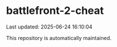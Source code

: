 # battlefront-2-cheat

Last updated: 2025-06-24 16:10:04

This repository is automatically maintained.
